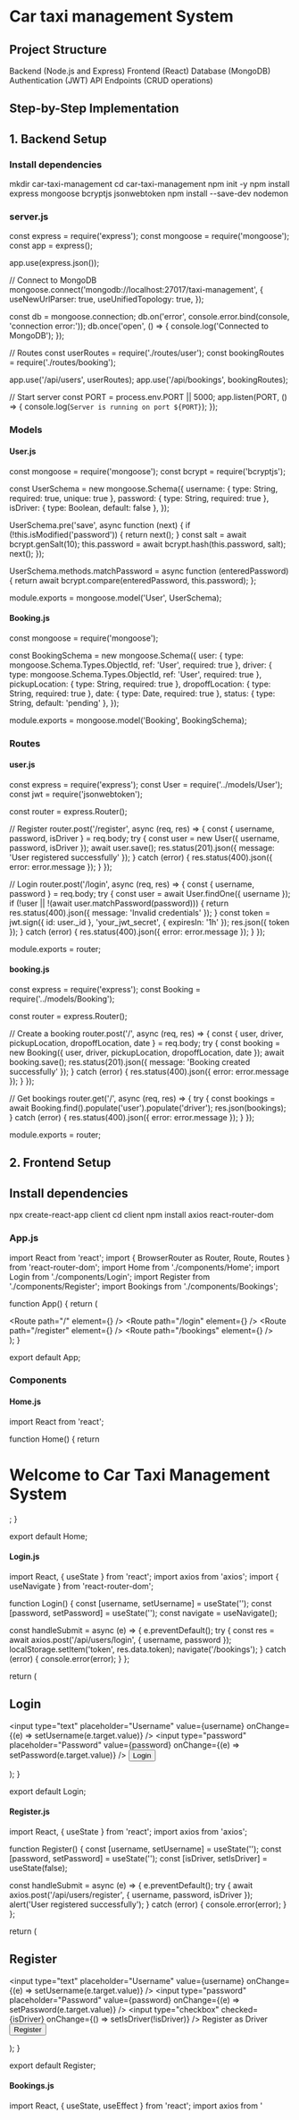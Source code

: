 # Car taxi management System

## Project Structure
Backend (Node.js and Express)
Frontend (React)
Database (MongoDB)
Authentication (JWT)
API Endpoints (CRUD operations)

## Step-by-Step Implementation
## 1. Backend Setup
### Install dependencies
mkdir car-taxi-management
cd car-taxi-management
npm init -y
npm install express mongoose bcryptjs jsonwebtoken
npm install --save-dev nodemon


### server.js
const express = require('express');
const mongoose = require('mongoose');
const app = express();

app.use(express.json());

// Connect to MongoDB
mongoose.connect('mongodb://localhost:27017/taxi-management', {
  useNewUrlParser: true,
  useUnifiedTopology: true,
});

const db = mongoose.connection;
db.on('error', console.error.bind(console, 'connection error:'));
db.once('open', () => {
  console.log('Connected to MongoDB');
});

// Routes
const userRoutes = require('./routes/user');
const bookingRoutes = require('./routes/booking');

app.use('/api/users', userRoutes);
app.use('/api/bookings', bookingRoutes);

// Start server
const PORT = process.env.PORT || 5000;
app.listen(PORT, () => {
  console.log(`Server is running on port ${PORT}`);
});


### Models

#### User.js

const mongoose = require('mongoose');
const bcrypt = require('bcryptjs');

const UserSchema = new mongoose.Schema({
  username: { type: String, required: true, unique: true },
  password: { type: String, required: true },
  isDriver: { type: Boolean, default: false },
});

UserSchema.pre('save', async function (next) {
  if (!this.isModified('password')) {
    return next();
  }
  const salt = await bcrypt.genSalt(10);
  this.password = await bcrypt.hash(this.password, salt);
  next();
});

UserSchema.methods.matchPassword = async function (enteredPassword) {
  return await bcrypt.compare(enteredPassword, this.password);
};

module.exports = mongoose.model('User', UserSchema);


#### Booking.js

const mongoose = require('mongoose');

const BookingSchema = new mongoose.Schema({
  user: { type: mongoose.Schema.Types.ObjectId, ref: 'User', required: true },
  driver: { type: mongoose.Schema.Types.ObjectId, ref: 'User', required: true },
  pickupLocation: { type: String, required: true },
  dropoffLocation: { type: String, required: true },
  date: { type: Date, required: true },
  status: { type: String, default: 'pending' },
});

module.exports = mongoose.model('Booking', BookingSchema);

### Routes

#### user.js

const express = require('express');
const User = require('../models/User');
const jwt = require('jsonwebtoken');

const router = express.Router();

// Register
router.post('/register', async (req, res) => {
  const { username, password, isDriver } = req.body;
  try {
    const user = new User({ username, password, isDriver });
    await user.save();
    res.status(201).json({ message: 'User registered successfully' });
  } catch (error) {
    res.status(400).json({ error: error.message });
  }
});

// Login
router.post('/login', async (req, res) => {
  const { username, password } = req.body;
  try {
    const user = await User.findOne({ username });
    if (!user || !(await user.matchPassword(password))) {
      return res.status(400).json({ message: 'Invalid credentials' });
    }
    const token = jwt.sign({ id: user._id }, 'your_jwt_secret', { expiresIn: '1h' });
    res.json({ token });
  } catch (error) {
    res.status(400).json({ error: error.message });
  }
});

module.exports = router;


#### booking.js

const express = require('express');
const Booking = require('../models/Booking');

const router = express.Router();

// Create a booking
router.post('/', async (req, res) => {
  const { user, driver, pickupLocation, dropoffLocation, date } = req.body;
  try {
    const booking = new Booking({ user, driver, pickupLocation, dropoffLocation, date });
    await booking.save();
    res.status(201).json({ message: 'Booking created successfully' });
  } catch (error) {
    res.status(400).json({ error: error.message });
  }
});

// Get bookings
router.get('/', async (req, res) => {
  try {
    const bookings = await Booking.find().populate('user').populate('driver');
    res.json(bookings);
  } catch (error) {
    res.status(400).json({ error: error.message });
  }
});

module.exports = router;

## 2. Frontend Setup
## Install dependencies

npx create-react-app client
cd client
npm install axios react-router-dom


### App.js

import React from 'react';
import { BrowserRouter as Router, Route, Routes } from 'react-router-dom';
import Home from './components/Home';
import Login from './components/Login';
import Register from './components/Register';
import Bookings from './components/Bookings';

function App() {
  return (
    <Router>
      <div className="App">
        <Routes>
          <Route path="/" element={<Home />} />
          <Route path="/login" element={<Login />} />
          <Route path="/register" element={<Register />} />
          <Route path="/bookings" element={<Bookings />} />
        </Routes>
      </div>
    </Router>
  );
}

export default App;


### Components

#### Home.js

import React from 'react';

function Home() {
  return <h1>Welcome to Car Taxi Management System</h1>;
}

export default Home;

#### Login.js

import React, { useState } from 'react';
import axios from 'axios';
import { useNavigate } from 'react-router-dom';

function Login() {
  const [username, setUsername] = useState('');
  const [password, setPassword] = useState('');
  const navigate = useNavigate();

  const handleSubmit = async (e) => {
    e.preventDefault();
    try {
      const res = await axios.post('/api/users/login', { username, password });
      localStorage.setItem('token', res.data.token);
      navigate('/bookings');
    } catch (error) {
      console.error(error);
    }
  };

  return (
    <form onSubmit={handleSubmit}>
      <h2>Login</h2>
      <input
        type="text"
        placeholder="Username"
        value={username}
        onChange={(e) => setUsername(e.target.value)}
      />
      <input
        type="password"
        placeholder="Password"
        value={password}
        onChange={(e) => setPassword(e.target.value)}
      />
      <button type="submit">Login</button>
    </form>
  );
}

export default Login;

#### Register.js

import React, { useState } from 'react';
import axios from 'axios';

function Register() {
  const [username, setUsername] = useState('');
  const [password, setPassword] = useState('');
  const [isDriver, setIsDriver] = useState(false);

  const handleSubmit = async (e) => {
    e.preventDefault();
    try {
      await axios.post('/api/users/register', { username, password, isDriver });
      alert('User registered successfully');
    } catch (error) {
      console.error(error);
    }
  };

  return (
    <form onSubmit={handleSubmit}>
      <h2>Register</h2>
      <input
        type="text"
        placeholder="Username"
        value={username}
        onChange={(e) => setUsername(e.target.value)}
      />
      <input
        type="password"
        placeholder="Password"
        value={password}
        onChange={(e) => setPassword(e.target.value)}
      />
      <label>
        <input
          type="checkbox"
          checked={isDriver}
          onChange={() => setIsDriver(!isDriver)}
        />
        Register as Driver
      </label>
      <button type="submit">Register</button>
    </form>
  );
}

export default Register;

#### Bookings.js

import React, { useState, useEffect } from 'react';
import axios from '
